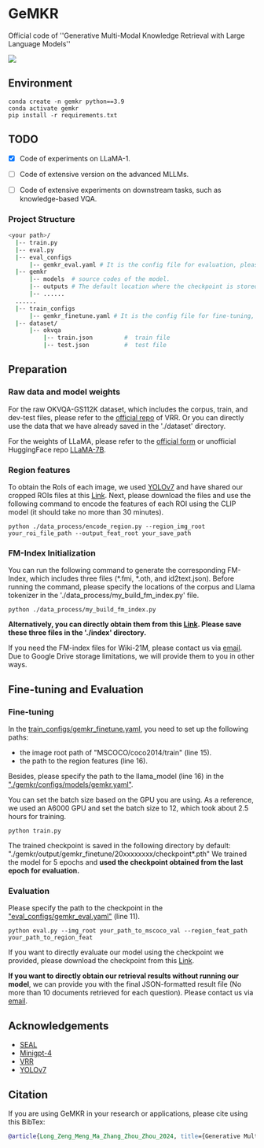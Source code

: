 # GeMKR 
Official code of ''Generative Multi-Modal Knowledge Retrieval with Large Language Models''

<p align="left">
<a href="https://arxiv.org/abs/2401.08206" alt="arXiv">
    <img src="https://img.shields.io/badge/arXiv-2405.05615-b31b1b.svg?style=flat" /></a>
</p>

## Environment
```shell script
conda create -n gemkr python==3.9
conda activate gemkr
pip install -r requirements.txt
```

## TODO 
- [x] Code of experiments on LLaMA-1.
- [ ] Code of extensive version on the advanced MLLMs.
- [ ] Code of extensive experiments on downstream tasks, such as knowledge-based VQA.


### Project Structure
```bash
<your path>/
  |-- train.py
  |-- eval.py
  |-- eval_configs
      |-- gemkr_eval.yaml # It is the config file for evaluation, please specify the checkpoint path here.
  |-- gemkr
      |-- models  # source codes of the model.
      |-- outputs # The default location where the checkpoint is stored.
      |-- ......
  ......
  |-- train_configs
      |-- gemkr_finetune.yaml # It is the config file for fine-tuning, please specify the path to the images and region features here.
  |-- dataset/
      |-- okvqa
          |-- train.json         #  train file
          |-- test.json          #  test file
```


## Preparation
### Raw data and model weights
For the raw OKVQA-GS112K dataset, which includes the corpus, train, and dev-test files, please refer to the [official repo](https://arxiv.org/abs/2109.04014) of VRR. Or you can directly use the data that we have already saved in the './dataset' directory.

For the weights of LLaMA, please refer to the [official form](https://forms.gle/jk851eBVbX1m5TAv5) or unofficial HuggingFace repo [LLaMA-7B](https://huggingface.co/nyanko7/LLaMA-7B/tree/main).

### Region features
To obtain the RoIs of each image, we used [YOLOv7](https://arxiv.org/abs/2207.02696) and have shared our cropped ROIs files at this [Link](https://drive.google.com/drive/folders/19pAzQB7jPxR4aWhBBBgBpnYIh2YP2USG?usp=drive_link). Next, please download the files and use the following command to encode the features of each ROI using the CLIP model (it should take no more than 30 minutes).
```
python ./data_process/encode_region.py --region_img_root your_roi_file_path --output_feat_root your_save_path
```

### FM-Index Initialization
You can run the following command to generate the corresponding FM-Index, which includes three files (*.fmi, *.oth, and id2text.json). Before running the command, please specify the locations of the corpus and Llama tokenizer in the './data_process/my_build_fm_index.py' file. 
```
python ./data_process/my_build_fm_index.py
```
**Alternatively, you can directly obtain them from this [Link](https://drive.google.com/drive/folders/1nmvWMQLlMw-guTc1zhLfrIaa_texYCj4?usp=drive_link). Please save these three files in the './index' directory.**

If you need the FM-index files for Wiki-21M, please contact us via [email](longxw22@mails.tsinghua.edu.cn). Due to Google Drive storage limitations, we will provide them to you in other ways.



## Fine-tuning and Evaluation

### Fine-tuning
In the [train_configs/gemkr_finetune.yaml](https://github.com/xinwei666/MMGenerativeIR/blob/main/train_configs/gemkr_finetune.yaml), you need to set up the following paths:
- the image root path of "MSCOCO/coco2014/train" (line 15).
- the path to the region features (line 16).

Besides, please specify the path to the llama_model (line 16) in the ["./gemkr/configs/models/gemkr.yaml"](https://github.com/xinwei666/MMGenerativeIR/blob/main/gemkr/configs/models/gemkr.yaml).

You can set the batch size based on the GPU you are using. As a reference, we used an A6000 GPU and set the batch size to 12, which took about 2.5 hours for training.
```
python train.py
```

The trained checkpoint is saved in the following directory by default:
"./gemkr/output/gemkr_finetune/20xxxxxxxx/checkpoint*.pth"
We trained the model for 5 epochs and **used the checkpoint obtained from the last epoch for evaluation.**


### Evaluation
Please specify the path to the checkpoint in the ["eval_configs/gemkr_eval.yaml"](https://github.com/xinwei666/MMGenerativeIR/blob/main/eval_configs/gemkr_eval.yaml) (line 11).

```
python eval.py --img_root your_path_to_mscoco_val --region_feat_path your_path_to_region_feat
```
If you want to directly evaluate our model using the checkpoint we provided, please download the checkpoint from this [Link](https://drive.google.com/drive/folders/10_8NIvJAisaU41Usm21CWNSXwnZwezVH?usp=drive_link).

**If you want to directly obtain our retrieval results without running our model**, we can provide you with the final JSON-formatted result file (No more than 10 documents retrieved for each question). Please contact us via [email](longxw22@mails.tsinghua.edu.cn).


## Acknowledgements

- [SEAL](https://arxiv.org/abs/2204.10628)
- [Minigpt-4](https://github.com/Vision-CAIR/MiniGPT-4)
- [VRR](https://arxiv.org/abs/2109.04014)
- [YOLOv7](https://arxiv.org/abs/2207.02696)


## Citation
If you are using GeMKR in your research or applications, please cite using this BibTex:

```bibtex
@article{Long_Zeng_Meng_Ma_Zhang_Zhou_Zhou_2024, title={Generative Multi-Modal Knowledge Retrieval with Large Language Models}, volume={38}, url={https://ojs.aaai.org/index.php/AAAI/article/view/29837}, DOI={10.1609/aaai.v38i17.29837}, number={17}, journal={Proceedings of the AAAI Conference on Artificial Intelligence}, author={Long, Xinwei and Zeng, Jiali and Meng, Fandong and Ma, Zhiyuan and Zhang, Kaiyan and Zhou, Bowen and Zhou, Jie}, year={2024}, month={Mar.}, pages={18733-18741} }
```
